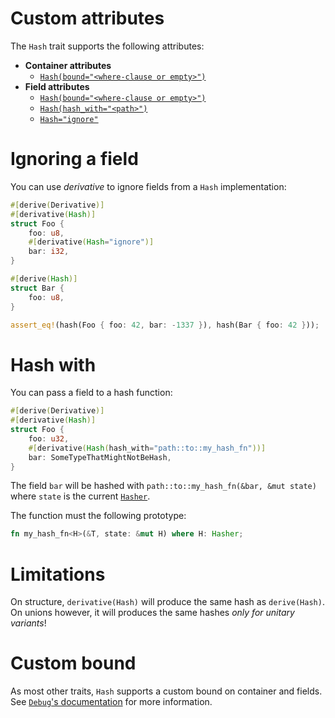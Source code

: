 # Custom attributes
The `Hash` trait supports the following attributes:

* **Container attributes**
    * [`Hash(bound="<where-clause or empty>")`](#custom-bound)
* **Field attributes**
    * [`Hash(bound="<where-clause or empty>")`](#custom-bound)
    * [`Hash(hash_with="<path>")`](#hash-with)
    * [`Hash="ignore"`](#ignoring-a-field)

# Ignoring a field

You can use *derivative* to ignore fields from a `Hash` implementation:

```rust
#[derive(Derivative)]
#[derivative(Hash)]
struct Foo {
    foo: u8,
    #[derivative(Hash="ignore")]
    bar: i32,
}

#[derive(Hash)]
struct Bar {
    foo: u8,
}

assert_eq!(hash(Foo { foo: 42, bar: -1337 }), hash(Bar { foo: 42 }));
```

# Hash with

You can pass a field to a hash function:

```rust
#[derive(Derivative)]
#[derivative(Hash)]
struct Foo {
    foo: u32,
    #[derivative(Hash(hash_with="path::to::my_hash_fn"))]
    bar: SomeTypeThatMightNotBeHash,
}
```

The field `bar` will be hashed with `path::to::my_hash_fn(&bar, &mut state)`
where `state` is the current [`Hasher`].

The function must the following prototype:

```rust
fn my_hash_fn<H>(&T, state: &mut H) where H: Hasher;
```

# Limitations

On structure, `derivative(Hash)` will produce the same hash as `derive(Hash)`.
On unions however, it will produces the same hashes *only for unitary
variants*!

# Custom bound
As most other traits, `Hash` supports a custom bound on container and fields.
See [`Debug`'s documentation](Debug.md#custom-bound) for more information.

[`Hasher`]: https://doc.rust-lang.org/std/hash/trait.Hasher.html
